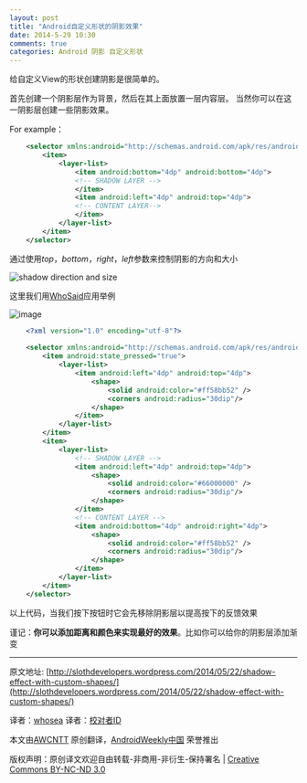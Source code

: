 ```yaml
---
layout: post
title: "Android自定义形状的阴影效果"
date: 2014-5-29 10:30
comments: true
categories: Android 阴影 自定义形状
---
```


给自定义View的形状创建阴影是很简单的。

首先创建一个阴影层作为背景，然后在其上面放置一层内容层。
当然你可以在这一阴影层创建一些阴影效果。

For example：

```xml
	<selector xmlns:android="http://schemas.android.com/apk/res/android">
	    <item>
	        <layer-list>
	            <item android:bottom="4dp" android:bottom="4dp">	 
	            <!-- SHADOW LAYER -->
	            </item>
	            <item android:left="4dp" android:top="4dp">
	            <!-- CONTENT LAYER-->
	            </item>
	        </layer-list>
	    </item>
	</selector>
```

通过使用*top*，*bottom*，*right*，*left*参数来控制阴影的方向和大小

![shadow direction and size](http://awcntt-article-image.qiniudn.com/issue103_shadow_shapes1.png)

这里我们用[WhoSaid](https://play.google.com/store/apps/details?id=es.slothdevelopers.whosaidit)应用举例

![image](http://awcntt-article-image.qiniudn.com/issue103_custom_shadow_shape.png)

```xml
	<?xml version="1.0" encoding="utf-8"?>
 
	<selector xmlns:android="http://schemas.android.com/apk/res/android">
	    <item android:state_pressed="true">
	        <layer-list>
	            <item android:left="4dp" android:top="4dp">
	                <shape>
	                    <solid android:color="#ff58bb52" />
	                    <corners android:radius="30dip"/>
	                </shape>
	            </item>
	        </layer-list>
	    </item>
	    <item>
	        <layer-list>
	            <!-- SHADOW LAYER -->
	            <item android:left="4dp" android:top="4dp">
	                <shape>
	                    <solid android:color="#66000000" />
	                    <corners android:radius="30dip"/>
	                </shape>
	            </item>
	            <!-- CONTENT LAYER -->
	            <item android:bottom="4dp" android:right="4dp">
	                <shape>
	                    <solid android:color="#ff58bb52" />
	                    <corners android:radius="30dip"/>
	                </shape>
	            </item>
	        </layer-list>
	    </item>
	</selector>
```

以上代码，当我们按下按钮时它会先移除阴影层以提高按下的反馈效果

谨记：**你可以添加距离和颜色来实现最好的效果**。比如你可以给你的阴影层添加渐变

-------------------------------------------------------------------------------

原文地址: [http://slothdevelopers.wordpress.com/2014/05/22/shadow-effect-with-custom-shapes/](http://slothdevelopers.wordpress.com/2014/05/22/shadow-effect-with-custom-shapes/)

译者：[whosea](https://github.com/whosea) 译者：[校对者ID](https://github.com/校对者ID)

本文由[AWCNTT](https://github.com/AWCNTT) 原创翻译，[AndroidWeekly中国](http://www.androidweekly.cn/) 荣誉推出

版权声明：原创译文欢迎自由转载-非商用-非衍生-保持署名 | [Creative Commons BY-NC-ND 3.0](http://creativecommons.org/licenses/by-nc-nd/3.0/deed.zh)